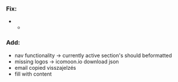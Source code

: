 ### Fix: 
- -

### Add:
- nav functionality -> currently active section's should beformatted 
- missing logos -> icomoon.io download json 
- email copied visszajelzés
- fill with content